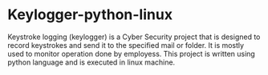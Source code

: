 # Keylogger-python-linux
Keystroke logging (keylogger) is a Cyber Security project that is designed to record keystrokes and send it to the specified mail or folder. It is mostly used to monitor operation done by employess. This project is written using python language and is executed in linux machine.

